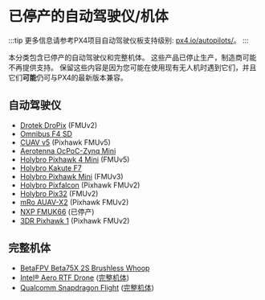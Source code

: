# 已停产的自动驾驶仪/机体

:::tip
更多信息请参考PX4项目自动驾驶仪板支持级别: [px4.io/autopilots/](https://px4.io/autopilots/)。
:::

本分类包含已停产的自动驾驶仪和完整机体。
这些产品已停止生产，制造商可能不再提供支持。
保留这些内容是因为您可能在使用现有无人机时遇到它们，并且它们**可能**仍可与PX4的最新版本兼容。

## 自动驾驶仪

- [Drotek DroPix](../flight_controller/dropix.md) (FMUv2)
- [Omnibus F4 SD](../flight_controller/omnibus_f4_sd.md)
- [CUAV v5](../flight_controller/cuav_v5.md) (Pixhawk FMUv5)
- [Aerotenna OcPoC-Zynq Mini](../flight_controller/ocpoc_zynq.md)
- [Holybro Pixhawk 4 Mini](../flight_controller/pixhawk4_mini.md) (FMUv5)
- [Holybro Kakute F7](../flight_controller/kakutef7.md)
- [Holybro Pixhawk Mini](../flight_controller/pixhawk_mini.md) (FMUv3)
- [Holybro Pixfalcon](../flight_controller/pixfalcon.md) (Pixhawk FMUv2)
- [Holybro Pix32](../flight_controller/holybro_pix32.md) (FMUv2)
- [mRo AUAV-X2](../flight_controller/auav_x2.md) (Pixhawk FMUv2)
- [NXP FMUK66](../flight_controller/nxp_rddrone_fmuk66.md) (已停产)
- [3DR Pixhawk 1](../flight_controller/pixhawk.md) (Pixhawk FMUv2)

## 完整机体

- [BetaFPV Beta75X 2S Brushless Whoop](../complete_vehicles_mc/betafpv_beta75x.md)
- [Intel® Aero RTF Drone](../complete_vehicles_mc/intel_aero.md) ([完整机体](../complete_vehicles_mc/index.md))
- [Qualcomm Snapdragon Flight](../flight_controller/snapdragon_flight.md) ([完整机体](../complete_vehicles_mc/index.md))